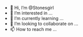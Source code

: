 - 👋 Hi, I’m @Stonesgirl
- 👀 I’m interested in ...
- 🌱 I’m currently learning ...
- 💞️ I’m looking to collaborate on ...
- 📫 How to reach me ...

<!---
Stonesgirl/Stonesgirl is a ✨ special ✨ repository because its `README.md` (this file) appears on your GitHub profile.
You can click the Preview link to take a look at your changes.
--->
